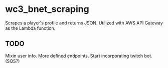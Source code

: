 # wc3_bnet_scraping
Scrapes a player's profile and returns JSON. Utilized with AWS API Gateway as the Lambda function.

## TODO
Mixin user info.
More defined endpoints.
Start incorporating twitch bot.
(SQS?)